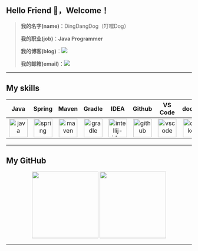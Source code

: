 ## Hello Friend 👋，Welcome！

> **我的名字(name)**：DingDangDog（叮噹Dog）
> 
> **我的职业(job)**：**Java Programmer**
> 
> **我的博客(blog)**：<a href="https://oldmoon.top"><img src="https://img.shields.io/badge/oldmoon.top-0d1117?style=for-the-badge" /></a>
> 
> **我的邮箱(email)**：<a href="mailto:dddogx@qq.com"><img src="https://img.shields.io/badge/dddogx@qq.com-C71D23?style=for-the-badge" /></a>

---

##  My skills

| Java | Spring | Maven | Gradle | IDEA | Github | VS Code | docker |
| :--: | :----: | :---: | :----: | :--: | :----: | :-----: | :----: |
| <a href="https://www.java.com/"><img src="https://github.com/get-icon/geticon/raw/master/icons/java.svg" alt="java" height="50"/></a> | <a href="https://spring.io/"><img src="https://github.com/get-icon/geticon/raw/master/icons/spring.svg" alt="spring" height="50"/></a> | <a href="https://maven.apache.org/"><img src="https://github.com/get-icon/geticon/raw/master/icons/maven.svg" alt="maven" height="50"/></a> | <a href="https://gradle.org/"><img src="https://github.com/get-icon/geticon/raw/master/icons/gradle.svg" alt="gradle" height="50"/></a> | <a href="https://www.jetbrains.com/idea/"><img src="https://github.com/get-icon/geticon/raw/master/icons/intellij-idea.svg" alt="intellij-idea" height="50"/></a> | <a href="https://github.com/DingDangDog"><img src="https://github.com/get-icon/geticon/raw/master/icons/github-icon.svg" alt="github" height="50"/></a> | <a href="https://code.visualstudio.com/"><img src="https://github.com/get-icon/geticon/blob/master/icons/visual-studio-code.svg" alt="vscode" height="50"/></a> | <a href="https://docker.com/"><img src="https://github.com/get-icon/geticon/blob/master/icons/docker-icon.svg" alt="docker" height="50"/></a> |

---

## My GitHub

<div align="center">
  <img src="https://github-readme-stats.vercel.app/api?username=DingDangDog&show_icons=true&theme=tokyonight"  height="180rem">
  <img src="https://github-readme-stats.vercel.app/api/top-langs/?username=DingDangDog&theme=tokyonight&show_icons=true&layout=compact&hide_border=true&locale=cn" height="180rem" />
</div>

---

<!--
**DingDangDog/DingDangDog** is a ✨ _special_ ✨ repository because its `README.md` (this file) appears on your GitHub profile.

Here are some ideas to get you started:

- 🔭 I’m currently working on ...
- 🌱 I’m currently learning ...
- 👯 I’m looking to collaborate on ...
- 🤔 I’m looking for help with ...
- 💬 Ask me about ...
- 📫 How to reach me: ...
- 😄 Pronouns: ...
- ⚡ Fun fact: ...
  -->
